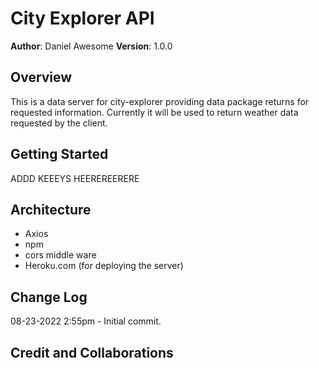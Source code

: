 # City Explorer API

**Author**: Daniel Awesome
**Version**: 1.0.0

## Overview

This is a data server for city-explorer providing data package returns for requested information.  Currently it will be used to return weather data requested by the client.

## Getting Started

ADDD KEEEYS HEEREREERERE

## Architecture

- Axios
- npm
- cors middle ware
- Heroku.com (for deploying the server)

## Change Log

08-23-2022 2:55pm - Initial commit.

## Credit and Collaborations
<!-- Give credit (and a link) to other people or resources that helped you build this application. -->
